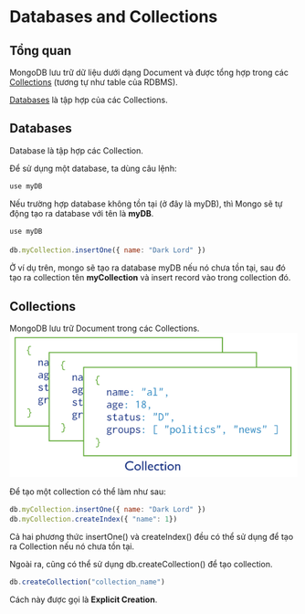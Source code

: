 # Databases and Collections

## Tổng quan

MongoDB lưu trữ dữ liệu dưới dạng Document và được tổng hợp trong các [Collections](#collections) (tương tự như table của RDBMS).

[Databases](#databases) là tập hợp của các Collections.

## Databases

Database là tập hợp các Collection.

Để sử dụng một database, ta dùng câu lệnh:

```javascript
use myDB
```

Nếu trường hợp database không tồn tại (ở đây là myDB), thì Mongo sẽ tự động tạo ra database với tên là **myDB**.

```javascript
use myDB

db.myCollection.insertOne({ name: "Dark Lord" })

```

Ở ví dụ trên, mongo sẽ tạo ra database myDB nếu nó chưa tồn tại, sau đó tạo ra collection tên **myCollection** và insert record vào trong collection đó.

## Collections

MongoDB lưu trữ Document trong các Collections.
![Collections-example](image.png)

Để tạo một collection có thể làm như sau:

```javascript
db.myCollection.insertOne({ name: "Dark Lord" })
db.myCollection.createIndex({ "name": 1})
```

Cả hai phương thức insertOne() và createIndex() đều có thể sử dụng để tạo ra Collection nếu nó chưa tồn tại.

Ngoài ra, cũng có thể sử dụng db.createCollection() để tạo collection.

```javascript
db.createCollection("collection_name")
```

Cách này được gọi là **Explicit Creation**.
